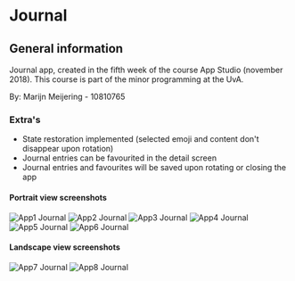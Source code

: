 # Journal

## General information
Journal app, created in the fifth week of the course App Studio (november 2018).
This course is part of the minor programming at the UvA.

By: Marijn Meijering - 10810765

### Extra's
* State restoration implemented (selected emoji and content don't disappear upon rotation)
* Journal entries can be favourited in the detail screen
* Journal entries and favourites will be saved upon rotating or closing the app

#### Portrait view screenshots
![App1 Journal](https://github.com/10810765/Journal/blob/master/doc/Journal_1.png)
![App2 Journal](https://github.com/10810765/Journal/blob/master/doc/Journal_2.png)
![App3 Journal](https://github.com/10810765/Journal/blob/master/doc/Journal_3.png)
![App4 Journal](https://github.com/10810765/Journal/blob/master/doc/Journal_4.png)
![App5 Journal](https://github.com/10810765/Journal/blob/master/doc/Journal_5.png)
![App6 Journal](https://github.com/10810765/Journal/blob/master/doc/Journal_6.png)

#### Landscape view screenshots
![App7 Journal](https://github.com/10810765/Journal/blob/master/doc/Journal_7.png)
![App8 Journal](https://github.com/10810765/Journal/blob/master/doc/Journal_8.png)




